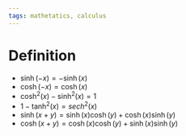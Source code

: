 ```yaml
---
tags: mathetatics, calculus
---
```


# Definition

- $\sinh(-x) = - \sinh(x)$
- $\cosh(-x) = \cosh(x)$
- $\cosh^2(x) - \sinh^2(x) = 1$
- $1 - \tanh^2(x) = sech^2(x)$
- $\sinh(x + y) = \sinh(x) \cosh(y) + \cosh(x) \sinh(y)$
- $\cosh(x + y) = \cosh(x) \cosh(y) + \sinh(x) \sinh(y)$

[^1]: [Calculus: Early Transcendentals](zotero://open-pdf/library/items/EEFDQ9Y5?page=292)